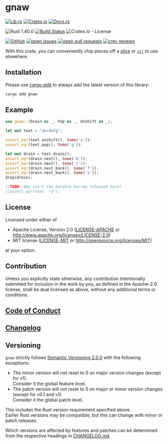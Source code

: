 # gnaw

[![Lib.rs](https://img.shields.io/badge/Lib.rs-*-84f)](https://lib.rs/crates/gnaw)
[![Crates.io](https://img.shields.io/crates/v/gnaw)](https://crates.io/crates/gnaw)
[![Docs.rs](https://docs.rs/gnaw/badge.svg)](https://docs.rs/crates/gnaw)

![Rust 1.40.0](https://img.shields.io/static/v1?logo=Rust&label=&message=1.40.0&color=grey)
[![Build Status](https://travis-ci.com/Tamschi/gnaw.svg?branch=develop)](https://travis-ci.com/Tamschi/gnaw/branches)
![Crates.io - License](https://img.shields.io/crates/l/gnaw/0.0.2)

[![GitHub](https://img.shields.io/static/v1?logo=GitHub&label=&message=%20&color=grey)](https://github.com/Tamschi/gnaw)
[![open issues](https://img.shields.io/github/issues-raw/Tamschi/gnaw)](https://github.com/Tamschi/gnaw/issues)
[![open pull requests](https://img.shields.io/github/issues-pr-raw/Tamschi/gnaw)](https://github.com/Tamschi/gnaw/pulls)
[![crev reviews](https://web.crev.dev/rust-reviews/badge/crev_count/gnaw.svg)](https://web.crev.dev/rust-reviews/crate/gnaw/)

With this crate, you can conveniently chip pieces off a [slice] or [`str`] to use elsewhere.

[slice]: https://doc.rust-lang.org/stable/std/primitive.slice.html
[`str`]: https://doc.rust-lang.org/stable/std/primitive.str.html

## Installation

Please use [cargo-edit](https://crates.io/crates/cargo-edit) to always add the latest version of this library:

```cmd
cargo add gnaw
```

## Example

```rust
use gnaw::{Drain as _, Pop as _, Unshift as _};

let mut text = "abcdefg";

assert_eq!(text.unshift(), Some('a'));
assert_eq!(text.pop(), Some('g'));

let mut drain = text.drain();
assert_eq!(drain.next(), Some('b'));
assert_eq!(drain.next(), Some('c'));
assert_eq!(drain.next_back(), Some('f'));
assert_eq!(drain.next_back(), Some('e'));
drop(drain);

//TODO: Why isn't the mutable borrow released here?
//assert_eq!(text, "d");
```

## License

Licensed under either of

* Apache License, Version 2.0
   ([LICENSE-APACHE](LICENSE-APACHE) or <http://www.apache.org/licenses/LICENSE-2.0>)
* MIT license
   ([LICENSE-MIT](LICENSE-MIT) or <http://opensource.org/licenses/MIT>)

at your option.

## Contribution

Unless you explicitly state otherwise, any contribution intentionally submitted
for inclusion in the work by you, as defined in the Apache-2.0 license, shall be
dual licensed as above, without any additional terms or conditions.

## [Code of Conduct](CODE_OF_CONDUCT.md)

## [Changelog](CHANGELOG.md)

## Versioning

`gnaw` strictly follows [Semantic Versioning 2.0.0](https://semver.org/spec/v2.0.0.html) with the following exceptions:

* The minor version will not reset to 0 on major version changes (except for v1).  
Consider it the global feature level.
* The patch version will not reset to 0 on major or minor version changes (except for v0.1 and v1).  
Consider it the global patch level.

This includes the Rust version requirement specified above.  
Earlier Rust versions may be compatible, but this can change with minor or patch releases.

Which versions are affected by features and patches can be determined from the respective headings in [CHANGELOG.md](CHANGELOG.md).
